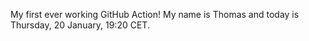 My first ever working GitHub Action!
My name is Thomas and today is Thursday, 20 January, 19:20 CET. 
